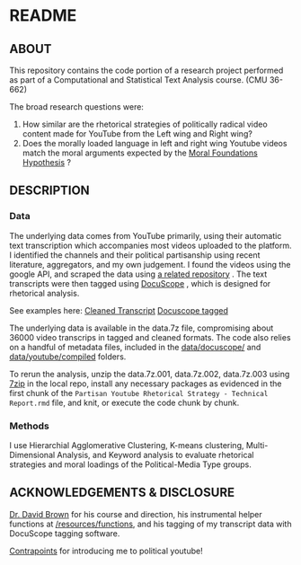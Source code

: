 # README

## ABOUT

This repository contains the code portion of a research project performed as part of a Computational and Statistical Text Analysis course. (CMU 36-662)

The broad research questions were: 
 1. How similar are the rhetorical strategies of politically radical video content made for YouTube from the Left wing and Right wing? 
 2. Does the morally loaded language in left and right wing Youtube videos match the moral arguments expected by the [Moral Foundations Hypothesis](https://moralfoundations.org/) ?
 
## DESCRIPTION

### Data

The underlying data comes from YouTube primarily, using their automatic text transcription which accompanies most videos uploaded to the platform. 
I identified the channels and their political partisanship using recent literature, aggregators, and my own judgement. 
I found the videos using the google API, and scraped the data using [a related repository](https://github.com/follperson/youtube-transcript-scraper) .
The text transcripts were then tagged using [DocuScope](https://www.cmu.edu/dietrich/english/research/docuscope.html) , which is designed for rhetorical analysis.

See examples here: 
[Cleaned Transcript](/data/youtube/transcripts/cleaned)
[Docuscope tagged](/data/youtube/transcripts/tagged)

The underlying data is available in the data.7z file, compromising about 36000 video transcrips in tagged and cleaned formats. 
The code also relies on a handful of metadata files, included in the [data/docuscope/](/data/docuscope/) and [data/youtube/compiled](/data/youtube/compiled/) folders.

To rerun the analysis, unzip the data.7z.001, data.7z.002, data.7z.003 using [7zip](https://www.7-zip.org/)  in the local repo, install any necessary packages as evidenced in the first chunk of the `Partisan Youtube Rhetorical Strategy - Technical Report.rmd` file, and knit, or execute the code chunk by chunk. 

### Methods

I use Hierarchial Agglomerative Clustering, K-means clustering, Multi-Dimensional Analysis, and Keyword analysis to evaluate rhetorical strategies and moral loadings of the Political-Media Type groups. 

## ACKNOWLEDGEMENTS & DISCLOSURE

[Dr. David Brown](https://www.cmu.edu/dietrich/english/people/faculty/bios/david-brown.html) for his course and direction, his instrumental helper functions at [/resources/functions](/resources/functions), and his tagging of my transcript data with DocuScope tagging software.

[Contrapoints](https://www.youtube.com/channel/UCNvsIonJdJ5E4EXMa65VYpA) for introducing me to political youtube!

